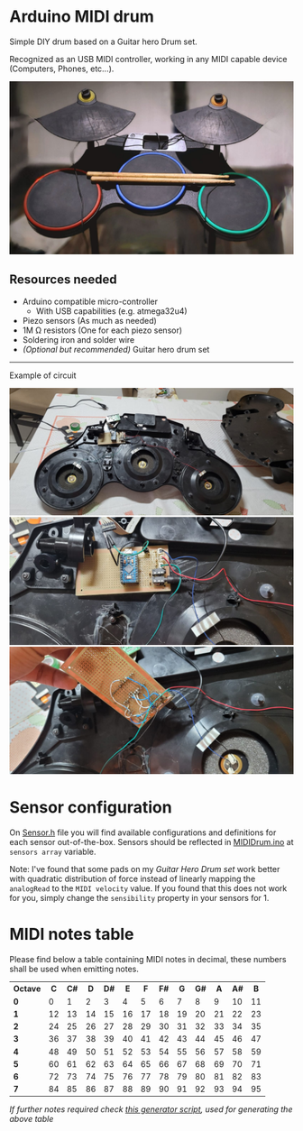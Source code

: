 # Arduino MIDI drum
Simple DIY drum based on a Guitar hero Drum set.

Recognized as an USB MIDI controller, working in any MIDI capable device (Computers, Phones, etc...).

<center>
<img src=".github/photo4.jpeg"/>
</center>


## Resources needed
- Arduino compatible micro-controller
    - With USB capabilities (e.g. atmega32u4)
- Piezo sensors (As much as needed)
- 1M Ω resistors (One for each piezo sensor)
- Soldering iron and solder wire
- *(Optional but recommended)* Guitar hero drum set

---
Example of circuit
<center>
<img src=".github/photo2.jpeg"/>
<img src=".github/photo1.jpeg"/>
<img src=".github/photo3.jpeg"/>
</center>

# Sensor configuration
On [Sensor.h](/Sensor.h) file you will find available configurations and definitions for each sensor out-of-the-box.
Sensors should be reflected in [MIDIDrum.ino](/MIDIDrum.ino) at `sensors array` variable.

Note: I've found that some pads on my *Guitar Hero Drum set* work better with quadratic distribution of force instead of linearly mapping the `analogRead` to the `MIDI velocity` value. If you found that this does not work for you, simply change the `sensibility` property in your sensors for 1.

# MIDI notes table
Please find below a table containing MIDI notes in decimal, these numbers shall be used when emitting notes.

<table>
 <tr>
  <th>Octave</th>
  <th>C</th>
  <th>C#</th>
  <th>D</th>
  <th>D#</th>
  <th>E</th>
  <th>F</th>
  <th>F#</th>
  <th>G</th>
  <th>G#</th>
  <th>A</th>
  <th>A#</th>
  <th>B</th>
 </tr>
 <tr>
  <td><b>0</b></td>
  <td>0</td>
  <td>1</td>
  <td>2</td>
  <td>3</td>
  <td>4</td>
  <td>5</td>
  <td>6</td>
  <td>7</td>
  <td>8</td>
  <td>9</td>
  <td>10</td>
  <td>11</td>
 </tr>
 <tr>
  <td><b>1</b></td>
  <td>12</td>
  <td>13</td>
  <td>14</td>
  <td>15</td>
  <td>16</td>
  <td>17</td>
  <td>18</td>
  <td>19</td>
  <td>20</td>
  <td>21</td>
  <td>22</td>
  <td>23</td>
 </tr>
 <tr>
  <td><b>2</b></td>
  <td>24</td>
  <td>25</td>
  <td>26</td>
  <td>27</td>
  <td>28</td>
  <td>29</td>
  <td>30</td>
  <td>31</td>
  <td>32</td>
  <td>33</td>
  <td>34</td>
  <td>35</td>
 </tr>
 <tr>
  <td><b>3</b></td>
  <td>36</td>
  <td>37</td>
  <td>38</td>
  <td>39</td>
  <td>40</td>
  <td>41</td>
  <td>42</td>
  <td>43</td>
  <td>44</td>
  <td>45</td>
  <td>46</td>
  <td>47</td>
 </tr>
 <tr>
  <td><b>4</b></td>
  <td>48</td>
  <td>49</td>
  <td>50</td>
  <td>51</td>
  <td>52</td>
  <td>53</td>
  <td>54</td>
  <td>55</td>
  <td>56</td>
  <td>57</td>
  <td>58</td>
  <td>59</td>
 </tr>
 <tr>
  <td><b>5</b></td>
  <td>60</td>
  <td>61</td>
  <td>62</td>
  <td>63</td>
  <td>64</td>
  <td>65</td>
  <td>66</td>
  <td>67</td>
  <td>68</td>
  <td>69</td>
  <td>70</td>
  <td>71</td>
 </tr>
 <tr>
  <td><b>6</b></td>
  <td>72</td>
  <td>73</td>
  <td>74</td>
  <td>75</td>
  <td>76</td>
  <td>77</td>
  <td>78</td>
  <td>79</td>
  <td>80</td>
  <td>81</td>
  <td>82</td>
  <td>83</td>
 </tr>
 <tr>
  <td><b>7</b></td>
  <td>84</td>
  <td>85</td>
  <td>86</td>
  <td>87</td>
  <td>88</td>
  <td>89</td>
  <td>90</td>
  <td>91</td>
  <td>92</td>
  <td>93</td>
  <td>94</td>
  <td>95</td>
 </tr>
</table>

*If further notes required check [this generator script](/midi-notes-table-generator.js), used for generating the above table*
